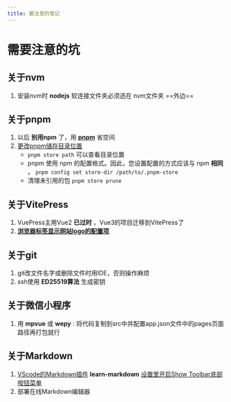 ```yaml
---
title: 要注意的笔记
---
```


# 需要注意的坑

## 关于nvm

1. 安装nvm时 **nodejs** 软连接文件夹必须选在 nvm文件夹 ==外边==

## 关于pnpm

1. 以后 **别用npm** 了，用 **[pnpm](https://pnpm.io/zh/motivation)** 省空间
2. [更改pnpm储存目录位置](https://pnpm.io/zh/configuring)
    - ``` pnpm store path ``` 可以查看目录位置
    - pnpm 使用 npm 的配置格式。因此，您设置配置的方式应该与 npm **相同** 。
    ```pnpm config set store-dir /path/to/.pnpm-store```
    - 清理未引用的包
    ``` pnpm store prune ```

## 关于VitePress

1. VuePress主用Vue2 **已过时** ，Vue3的项目迁移到VitePress了
2. **[浏览器标签显示网站logo的配置项](https://vitepress.dev/zh/reference/site-config#example-adding-a-favicon)**

## 关于git

1. git改文件名字或删除文件时用IDE，否则操作麻烦
2. ssh使用 **ED25519算法** 生成密钥

## 关于微信小程序

1. 用 **mpvue** 或 **wepy** : 将代码复制到src中并配置app.json文件中的pages页面路径再打包就行

## 关于Markdown

1. [VScode的Markdown插件](https://marketplace.visualstudio.com/items?itemName=docsmsft.docs-markdown) **learn-markdown** [设置里开启Show Toolbar底部按钮菜单](https://learn.microsoft.com/zh-cn/contribute/content/how-to-write-docs-auth-pack#how-to-show-the-legacy-gauntlet-toolbar)
2. 部署在线Markdown编辑器
